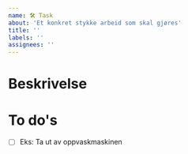 ```yaml
---
name: 🛠️ Task
about: 'Et konkret stykke arbeid som skal gjøres'
title: ''
labels: ''
assignees: ''
---
```


# Beskrivelse

<!--- Beskriv oppgaven som skal utføres --->

# To do's

<!--- Liste av ting som inngår i utførelsen --->

- [ ] Eks: Ta ut av oppvaskmaskinen

